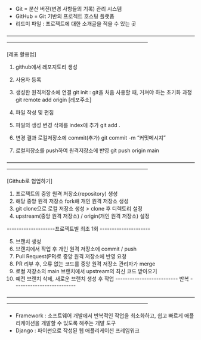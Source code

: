 - Git = 분산 버전(변경 사항들의 기록) 관리 시스템
- GitHub = Git 기반의 프로젝트 호스팅 플랫폼 
- 리드미 파일 : 프로젝트에 대한 소개글을 적을 수 있는 곳

———————————————————————————————————————————————————————————————

[레포 활용법]
1. github에서 레포지토리 생성
2. 사용자 등록
3. 생성한 원격저장소에 연결 
    git init : git을 처음 사용할 때, 거쳐야 하는 초기화 과정
    git remote add origin [레포주소]
    
4. 파일 작성 및 편집
5. 파일의 생성 변경 삭제를 index에 추가
    git add .
    
6. 변경 결과 로컬저장소에 commit(추가)
    git commit -m “커밋메시지”
    
7. 로컬저장소를 push하여 원격저장소에 반영 
    git push origin main
    
———————————————————————————————————————————————————————————————

[Github로 협업하기]

1. 프로젝트의 중앙 원격 저장소(repository) 생성
2. 해당 중앙 원격 저장소 fork해 개인 원격 저장소 생성
3. git clone으로 로컬 저장소 생성 > clone 후 디렉토리 설정
4. upstream(중앙 원격 저장소) / origin(개인 원격 저장소) 설정

--------------------프로젝트별 최초 1회 ---------------------

5. 브랜치 생성
6. 브랜치에서 작업 후 개인 원격 저장소에 commit / push
7. Pull Request(PR)로 중앙 원격 저장소에 반영 요청
8. PR 리뷰 후, 오류 없는 코드를 중앙 원격 저장소 관리자가 merge
9. 로컬 저장소의 main 브랜치에서 upstream의 최신 코드 받아오기
10. 예전 브랜치 삭제, 새로운 브랜치 생성 후 작업
-------------------------- 반복 --------------------------

———————————————————————————————————————————————————————————————

- Framework : 소프트웨어 개발에서 반복적인 작업을 최소화하고, 쉽고 빠르게 애플리케이션을 개발할 수 있도록 해주는 개발 도구
- Django : 파이썬으로 작성된 웹 애플리케이션 프레임워크